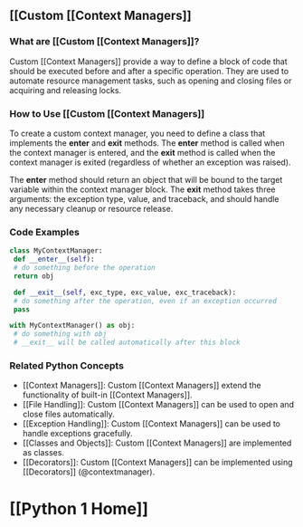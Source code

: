## [[Custom [[Context Managers]]

### What are [[Custom [[Context Managers]]?
Custom [[Context Managers]] provide a way to define a block of code that should be executed before and after a specific operation. They are used to automate resource management tasks, such as opening and closing files or acquiring and releasing locks.

### How to Use [[Custom [[Context Managers]]
To create a custom context manager, you need to define a class that implements the __enter__ and __exit__ methods. The __enter__ method is called when the context manager is entered, and the __exit__ method is called when the context manager is exited (regardless of whether an exception was raised).

The __enter__ method should return an object that will be bound to the target variable within the context manager block. The __exit__ method takes three arguments: the exception type, value, and traceback, and should handle any necessary cleanup or resource release.

### Code Examples
```python
class MyContextManager:
 def __enter__(self):
 # do something before the operation
 return obj

 def __exit__(self, exc_type, exc_value, exc_traceback):
 # do something after the operation, even if an exception occurred
 pass

with MyContextManager() as obj:
 # do something with obj
 # __exit__ will be called automatically after this block
```

### Related Python Concepts

- [[Context Managers]]: Custom [[Context Managers]] extend the functionality of built-in [[Context Managers]].
- [[File Handling]]: Custom [[Context Managers]] can be used to open and close files automatically.
- [[Exception Handling]]: Custom [[Context Managers]] can be used to handle exceptions gracefully.
- [[Classes and Objects]]: Custom [[Context Managers]] are implemented as classes.
- [[Decorators]]: Custom [[Context Managers]] can be implemented using [[Decorators]] (@contextmanager).
# [[Python 1 Home]]